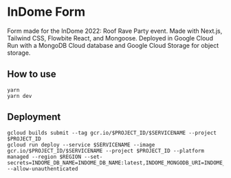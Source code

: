 # InDome Form

Form made for the InDome 2022: Roof Rave Party event. Made with Next.js, Tailwind CSS, Flowbite React, and Mongoose. Deployed in Google Cloud Run with a MongoDB Cloud database and Google Cloud Storage for object storage.

## How to use

```
yarn
yarn dev
```

## Deployment

```
gcloud builds submit --tag gcr.io/$PROJECT_ID/$SERVICENAME --project $PROJECT_ID
gcloud run deploy --service $SERVICENAME --image gcr.io/$PROJECT_ID/$SERVICENAME --project $PROJECT_ID --platform managed --region $REGION --set-secrets=INDOME_DB_NAME=INDOME_DB_NAME:latest,INDOME_MONGODB_URI=INDOME_MONGODB_URI:latest,INDOME_GCP_BUCKET=INDOME_GCP_BUCKET:latest,INDOME_ADMIN_SECRET=INDOME_ADMIN_SECRET:latest,GOOGLE_CLIENT_ID=GOOGLE_CLIENT_ID:latest,GOOGLE_CLIENT_SECRET=GOOGLE_CLIENT_SECRET:latest,GOOGLE_REFRESH_TOKEN=GOOGLE_REFRESH_TOKEN:latest --allow-unauthenticated
```
